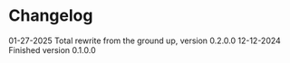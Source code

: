 # Changelog

01-27-2025 Total rewrite from the ground up, version 0.2.0.0
12-12-2024 Finished version 0.1.0.0 



